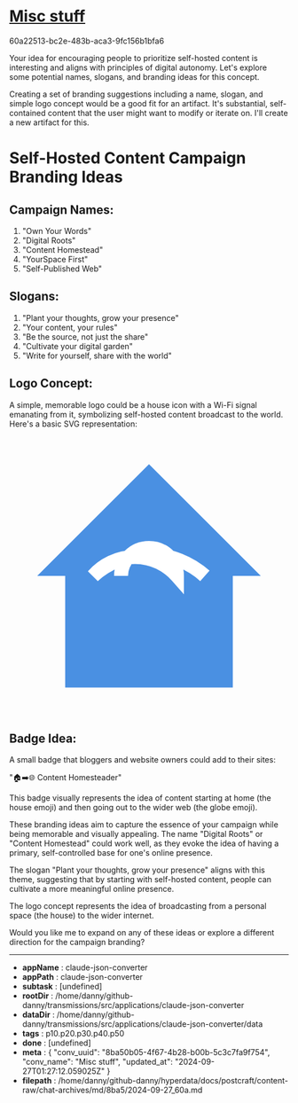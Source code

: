 # [Misc stuff](https://claude.ai/chat/8ba50b05-4f67-4b28-b00b-5c3c7fa9f754)

60a22513-bc2e-483b-aca3-9fc156b1bfa6

 Your idea for encouraging people to prioritize self-hosted content is interesting and aligns with principles of digital autonomy. Let's explore some potential names, slogans, and branding ideas for this concept.

<antThinking>Creating a set of branding suggestions including a name, slogan, and simple logo concept would be a good fit for an artifact. It's substantial, self-contained content that the user might want to modify or iterate on. I'll create a new artifact for this.</antThinking>

<antArtifact identifier="self-hosted-content-campaign" type="text/markdown" title="Self-Hosted Content Campaign Branding Ideas">

# Self-Hosted Content Campaign Branding Ideas

## Campaign Names:
1. "Own Your Words"
2. "Digital Roots"
3. "Content Homestead"
4. "YourSpace First"
5. "Self-Published Web"

## Slogans:
1. "Plant your thoughts, grow your presence"
2. "Your content, your rules"
3. "Be the source, not just the share"
4. "Cultivate your digital garden"
5. "Write for yourself, share with the world"

## Logo Concept:
A simple, memorable logo could be a house icon with a Wi-Fi signal emanating from it, symbolizing self-hosted content broadcast to the world. Here's a basic SVG representation:

<antArtifact identifier="self-hosted-content-logo" type="image/svg+xml" title="Self-Hosted Content Campaign Logo">
<svg xmlns="http://www.w3.org/2000/svg" viewBox="0 0 100 100">
  <path d="M50 10 L90 50 L80 50 L80 90 L20 90 L20 50 L10 50 Z" fill="#4A90E2"/>
  <path d="M40 50 A10 10 0 0 1 60 50 A20 20 0 0 0 30 50 A30 30 0 0 1 70 50" fill="none" stroke="#FFF" stroke-width="5"/>
</svg>
</antArtifact>

## Badge Idea:
A small badge that bloggers and website owners could add to their sites:

"🏠➡️🌐 Content Homesteader"

This badge visually represents the idea of content starting at home (the house emoji) and then going out to the wider web (the globe emoji).

</antArtifact>

These branding ideas aim to capture the essence of your campaign while being memorable and visually appealing. The name "Digital Roots" or "Content Homestead" could work well, as they evoke the idea of having a primary, self-controlled base for one's online presence.

The slogan "Plant your thoughts, grow your presence" aligns with this theme, suggesting that by starting with self-hosted content, people can cultivate a more meaningful online presence.

The logo concept represents the idea of broadcasting from a personal space (the house) to the wider internet.

Would you like me to expand on any of these ideas or explore a different direction for the campaign branding?

---

* **appName** : claude-json-converter
* **appPath** : claude-json-converter
* **subtask** : [undefined]
* **rootDir** : /home/danny/github-danny/transmissions/src/applications/claude-json-converter
* **dataDir** : /home/danny/github-danny/transmissions/src/applications/claude-json-converter/data
* **tags** : p10.p20.p30.p40.p50
* **done** : [undefined]
* **meta** : {
  "conv_uuid": "8ba50b05-4f67-4b28-b00b-5c3c7fa9f754",
  "conv_name": "Misc stuff",
  "updated_at": "2024-09-27T01:27:12.059025Z"
}
* **filepath** : /home/danny/github-danny/hyperdata/docs/postcraft/content-raw/chat-archives/md/8ba5/2024-09-27_60a.md